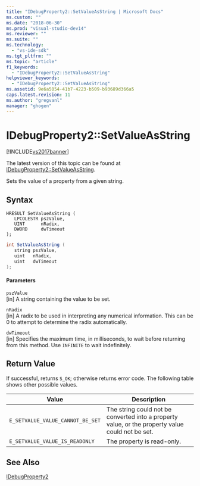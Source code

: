 ```yaml
---
title: "IDebugProperty2::SetValueAsString | Microsoft Docs"
ms.custom: ""
ms.date: "2018-06-30"
ms.prod: "visual-studio-dev14"
ms.reviewer: ""
ms.suite: ""
ms.technology: 
  - "vs-ide-sdk"
ms.tgt_pltfrm: ""
ms.topic: "article"
f1_keywords: 
  - "IDebugProperty2::SetValueAsString"
helpviewer_keywords: 
  - "IDebugProperty2::SetValueAsString"
ms.assetid: 9e6a5054-41b7-4223-b509-b93689d366a5
caps.latest.revision: 11
ms.author: "gregvanl"
manager: "ghogen"
---
```

# IDebugProperty2::SetValueAsString
[!INCLUDE[vs2017banner](../../../includes/vs2017banner.md)]

The latest version of this topic can be found at [IDebugProperty2::SetValueAsString](https://docs.microsoft.com/visualstudio/extensibility/debugger/reference/idebugproperty2-setvalueasstring).  
  
Sets the value of a property from a given string.  
  
## Syntax  
  
```cpp#  
HRESULT SetValueAsString (   
   LPCOLESTR pszValue,  
   UINT      nRadix,  
   DWORD     dwTimeout  
);  
```  
  
```csharp  
int SetValueAsString (   
   string pszValue,  
   uint   nRadix,  
   uint   dwTimeout  
);  
```  
  
#### Parameters  
 `pszValue`  
 [in] A string containing the value to be set.  
  
 `nRadix`  
 [in] A radix to be used in interpreting any numerical information. This can be 0 to attempt to determine the radix automatically.  
  
 `dwTimeout`  
 [in] Specifies the maximum time, in milliseconds, to wait before returning from this method. Use `INFINITE` to wait indefinitely.  
  
## Return Value  
 If successful, returns `S_OK`; otherwise returns error code. The following table shows other possible values.  
  
|Value|Description|  
|-----------|-----------------|  
|`E_SETVALUE_VALUE_CANNOT_BE_SET`|The string could not be converted into a property value, or the property value could not be set.|  
|`E_SETVALUE_VALUE_IS_READONLY`|The property is read-only.|  
  
## See Also  
 [IDebugProperty2](../../../extensibility/debugger/reference/idebugproperty2.md)

